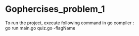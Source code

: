 # Gophercises_problem_1
To run the project, execute following command in go compiler : <br />
  go run main.go quiz.go -flagName
